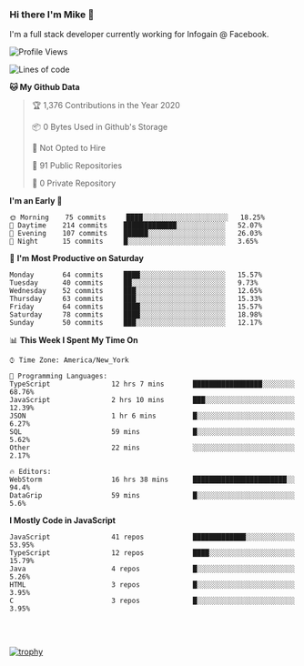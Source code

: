 ### Hi there I'm Mike 👋
I'm a full stack developer currently working for Infogain @ Facebook.

<!--START_SECTION:waka-->
![Profile Views](http://img.shields.io/badge/Profile%20Views-1-blue)

![Lines of code](https://img.shields.io/badge/From%20Hello%20World%20I%27ve%20Written-8.3%20million%20lines%20of%20code-blue)

**🐱 My Github Data** 

> 🏆 1,376 Contributions in the Year 2020
 > 
> 📦 0 Bytes Used in Github's Storage 
 > 
> 🚫 Not Opted to Hire
 > 
> 📜 91 Public Repositories
 > 
> 🔑 0 Private Repository 
 > 
**I'm an Early 🐤** 

```text
🌞 Morning    75 commits     ████░░░░░░░░░░░░░░░░░░░░░   18.25% 
🌆 Daytime    214 commits    █████████████░░░░░░░░░░░░   52.07% 
🌃 Evening    107 commits    ██████░░░░░░░░░░░░░░░░░░░   26.03% 
🌙 Night      15 commits     █░░░░░░░░░░░░░░░░░░░░░░░░   3.65%

```
📅 **I'm Most Productive on Saturday** 

```text
Monday       64 commits     ████░░░░░░░░░░░░░░░░░░░░░   15.57% 
Tuesday      40 commits     ██░░░░░░░░░░░░░░░░░░░░░░░   9.73% 
Wednesday    52 commits     ███░░░░░░░░░░░░░░░░░░░░░░   12.65% 
Thursday     63 commits     ███░░░░░░░░░░░░░░░░░░░░░░   15.33% 
Friday       64 commits     ████░░░░░░░░░░░░░░░░░░░░░   15.57% 
Saturday     78 commits     ████░░░░░░░░░░░░░░░░░░░░░   18.98% 
Sunday       50 commits     ███░░░░░░░░░░░░░░░░░░░░░░   12.17%

```


📊 **This Week I Spent My Time On** 

```text
⌚︎ Time Zone: America/New_York

💬 Programming Languages: 
TypeScript               12 hrs 7 mins       █████████████████░░░░░░░░   68.76% 
JavaScript               2 hrs 10 mins       ███░░░░░░░░░░░░░░░░░░░░░░   12.39% 
JSON                     1 hr 6 mins         █░░░░░░░░░░░░░░░░░░░░░░░░   6.27% 
SQL                      59 mins             █░░░░░░░░░░░░░░░░░░░░░░░░   5.62% 
Other                    22 mins             ░░░░░░░░░░░░░░░░░░░░░░░░░   2.17%

🔥 Editors: 
WebStorm                 16 hrs 38 mins      ███████████████████████░░   94.4% 
DataGrip                 59 mins             █░░░░░░░░░░░░░░░░░░░░░░░░   5.6%

```

**I Mostly Code in JavaScript** 

```text
JavaScript               41 repos            █████████████░░░░░░░░░░░░   53.95% 
TypeScript               12 repos            ████░░░░░░░░░░░░░░░░░░░░░   15.79% 
Java                     4 repos             █░░░░░░░░░░░░░░░░░░░░░░░░   5.26% 
HTML                     3 repos             █░░░░░░░░░░░░░░░░░░░░░░░░   3.95% 
C                        3 repos             █░░░░░░░░░░░░░░░░░░░░░░░░   3.95%

```



<!--END_SECTION:waka-->

##### &nbsp;
[![trophy](https://github-profile-trophy.vercel.app/?username=uptonm&theme=dracula)](https://github.com/ryo-ma/github-profile-trophy)
